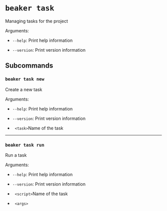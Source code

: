 # `beaker task`

Managing tasks for the project

Arguments:

* `--help`: Print help information

* `--version`: Print version information

## Subcommands

### `beaker task new`

Create a new task

Arguments:

* `--help`: Print help information

* `--version`: Print version information

* ` <task>`Name of the task

---

### `beaker task run`

Run a task

Arguments:

* `--help`: Print help information

* `--version`: Print version information

* ` <script>`Name of the task

* ` <args>`